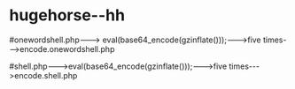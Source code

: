 # hugehorse--hh
#onewordshell.php---> eval(base64_encode(gzinflate()));--->five times--->encode.onewordshell.php

#shell.php--->eval(base64_encode(gzinflate()));--->five times--->encode.shell.php
